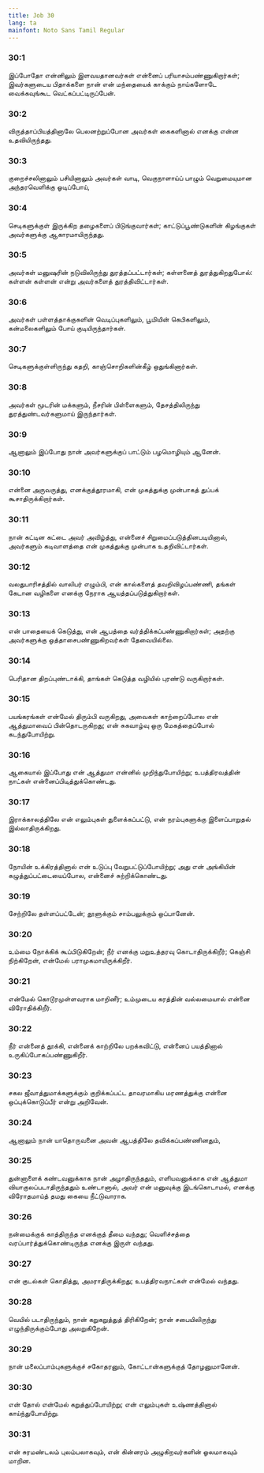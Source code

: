 ```yaml
---
title: Job 30
lang: ta
mainfont: Noto Sans Tamil Regular
---
```


###  30:1

இப்போதோ என்னிலும் இளவயதானவர்கள் என்னைப் பரியாசம்பண்ணுகிறார்கள்; இவர்களுடைய பிதாக்களை நான் என் மந்தையைக் காக்கும் நாய்களோடே வைக்கவுங்கூட வெட்கப்பட்டிருப்பேன்.

###  30:2

விருத்தாப்பியத்தினாலே பெலனற்றுப்போன அவர்கள் கைகளினால் எனக்கு என்ன உதவியிருந்தது.

###  30:3

குறைச்சலினாலும் பசியினாலும் அவர்கள் வாடி, வெகுநாளாய்ப் பாழும் வெறுமையுமான அந்தரவெளிக்கு ஓடிப்போய்,

###  30:4

செடிகளுக்குள் இருக்கிற தழைகளைப் பிடுங்குவார்கள்; காட்டுப்பூண்டுகளின் கிழங்குகள் அவர்களுக்கு ஆகாரமாயிருந்தது.

###  30:5

அவர்கள் மனுஷரின் நடுவிலிருந்து துரத்தப்பட்டார்கள்; கள்ளனைத் துரத்துகிறதுபோல்: கள்ளன் கள்ளன் என்று அவர்களைத் துரத்திவிட்டார்கள்.

###  30:6

அவர்கள் பள்ளத்தாக்குகளின் வெடிப்புகளிலும், பூமியின் கெபிகளிலும், கன்மலைகளிலும் போய் குடியிருந்தார்கள்.

###  30:7

செடிகளுக்குள்ளிருந்து கதறி, காஞ்சொறிகளின்கீழ் ஒதுங்கினார்கள்.

###  30:8

அவர்கள் மூடரின் மக்களும், நீசரின் பிள்ளைகளும், தேசத்திலிருந்து துரத்துண்டவர்களுமாய் இருந்தார்கள்.

###  30:9

ஆனாலும் இப்போது நான் அவர்களுக்குப் பாட்டும் பழமொழியும் ஆனேன்.

###  30:10

என்னை அருவருத்து, எனக்குத்தூரமாகி, என் முகத்துக்கு முன்பாகத் துப்பக் கூசாதிருக்கிறார்கள்.

###  30:11

நான் கட்டின கட்டை அவர் அவிழ்த்து, என்னைச் சிறுமைப்படுத்தினபடியினால், அவர்களும் கடிவாளத்தை என் முகத்துக்கு முன்பாக உதறிவிட்டார்கள்.

###  30:12

வலதுபாரிசத்தில் வாலிபர் எழும்பி, என் கால்களைத் தவறிவிழப்பண்ணி, தங்கள் கேடான வழிகளை எனக்கு நேராக ஆயத்தப்படுத்துகிறார்கள்.

###  30:13

என் பாதையைக் கெடுத்து, என் ஆபத்தை வர்த்திக்கப்பண்ணுகிறார்கள்; அதற்கு அவர்களுக்கு ஒத்தாசைபண்ணுகிறவர்கள் தேவையில்லை.

###  30:14

பெரிதான திறப்புண்டாக்கி, தாங்கள் கெடுத்த வழியில் புரண்டு வருகிறார்கள்.

###  30:15

பயங்கரங்கள் என்மேல் திரும்பி வருகிறது, அவைகள் காற்றைப்போல என் ஆத்துமாவைப் பின்தொடருகிறது; என் சுகவாழ்வு ஒரு மேகத்தைப்போல் கடந்துபோயிற்று.

###  30:16

ஆகையால் இப்போது என் ஆத்துமா என்னில் முறிந்துபோயிற்று; உபத்திரவத்தின் நாட்கள் என்னைப்பிடித்துக்கொண்டது.

###  30:17

இராக்காலத்திலே என் எலும்புகள் துளைக்கப்பட்டு, என் நரம்புகளுக்கு இளைப்பாறுதல் இல்லாதிருக்கிறது.

###  30:18

நோயின் உக்கிரத்தினால் என் உடுப்பு வேறுபட்டுப்போயிற்று; அது என் அங்கியின் கழுத்துப்பட்டையைப்போல, என்னைச் சுற்றிக்கொண்டது.

###  30:19

சேற்றிலே தள்ளப்பட்டேன்; தூளுக்கும் சாம்பலுக்கும் ஒப்பானேன்.

###  30:20

உம்மை நோக்கிக் கூப்பிடுகிறேன்; நீர் எனக்கு மறுஉத்தரவு கொடாதிருக்கிறீர்; கெஞ்சி நிற்கிறேன், என்மேல் பராமுகமாயிருக்கிறீர்.

###  30:21

என்மேல் கொடூரமுள்ளவராக மாறினீர்; உம்முடைய கரத்தின் வல்லமையால் என்னை விரோதிக்கிறீர்.

###  30:22

நீர் என்னைத் தூக்கி, என்னைக் காற்றிலே பறக்கவிட்டு, என்னைப் பயத்தினால் உருகிப்போகப்பண்ணுகிறீர்.

###  30:23

சகல ஜீவாத்துமாக்களுக்கும் குறிக்கப்பட்ட தாவரமாகிய மரணத்துக்கு என்னை ஒப்புக்கொடுப்பீர் என்று அறிவேன்.

###  30:24

ஆனாலும் நான் யாதொருவனை அவன் ஆபத்திலே தவிக்கப்பண்ணினதும்,

###  30:25

துன்னாளைக் கண்டவனுக்காக நான் அழாதிருந்ததும், எளியவனுக்காக என் ஆத்துமா வியாகுலப்படாதிருந்ததும் உண்டானால், அவர் என் மனுவுக்கு இடங்கொடாமல், எனக்கு விரோதமாய்த் தமது கையை நீட்டுவாராக.

###  30:26

நன்மைக்குக் காத்திருந்த எனக்குத் தீமை வந்தது; வெளிச்சத்தை வரப்பார்த்துக்கொண்டிருந்த எனக்கு இருள் வந்தது.

###  30:27

என் குடல்கள் கொதித்து, அமராதிருக்கிறது; உபத்திரவநாட்கள் என்மேல் வந்தது.

###  30:28

வெயில் படாதிருந்தும், நான் கறுகறுத்துத் திரிகிறேன்; நான் சபையிலிருந்து எழுந்திருக்கும்போது அலறுகிறேன்.

###  30:29

நான் மலைப்பாம்புகளுக்குச் சகோதரனும், கோட்டான்களுக்குத் தோழனுமானேன்.

###  30:30

என் தோல் என்மேல் கறுத்துப்போயிற்று; என் எலும்புகள் உஷ்ணத்தினால் காய்ந்துபோயிற்று.

###  30:31

என் சுரமண்டலம் புலம்பலாகவும், என் கின்னரம் அழுகிறவர்களின் ஓலமாகவும் மாறின.

